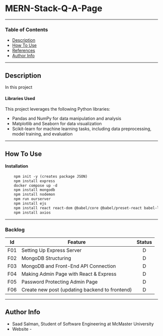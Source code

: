 # MERN-Stack-Q-A-Page
---

### Table of Contents


- [Description](#description)
- [How To Use](#how-to-use)
- [References](#references)
- [Author Info](#author-info)

---
## Description

In this project

#### Libraries Used

This project leverages the following Python libraries:

- Pandas and NumPy for data manipulation and analysis
- Matplotlib and Seaborn for data visualization
- Scikit-learn for machine learning tasks, including data preprocessing, model training, and evaluation

---

## How To Use

#### Installation
```html
    npm init -y (creates package JSON)
    npm install express
    docker compose up -d
    npm install mongodb
    npm install nodemon
    npm run ourserver
    npm install ejs
    npm install react react-dom @babel/core @babel/preset-react babel-loader  webpack webpack-cli webpack-node-externals npm-run-all
    npm install axios
```

---

### Backlog 
| Id  | Feature  | Status  |
|:-:  |---       | :-:     |
| F01 | Setting Up Express Server |  D |
| F02 | MongoDB Structuring |  D |  
| F03 | MongoDB and Front-End API Connection |  D | 
| F04 | Making Admin Page with React & Express  |  D |
| F05 | Password Protecting Admin Page  |  D |
| F06 | Create new post (updating backend to frontend)  |  D |


---

## Author Info

- Saad Salman, Student of Software Engineering at McMaster University
- Website - []()